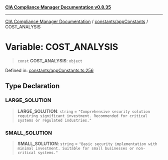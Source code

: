 [**CIA Compliance Manager Documentation v0.8.35**](../../../README.md)

***

[CIA Compliance Manager Documentation](../../../modules.md) / [constants/appConstants](../README.md) / COST\_ANALYSIS

# Variable: COST\_ANALYSIS

> `const` **COST\_ANALYSIS**: `object`

Defined in: [constants/appConstants.ts:256](https://github.com/Hack23/cia-compliance-manager/blob/b297770fc62abf558e2711cd029bbbe74e6c5cfb/src/constants/appConstants.ts#L256)

## Type Declaration

### LARGE\_SOLUTION

> **LARGE\_SOLUTION**: `string` = `"Comprehensive security solution requiring significant investment. Recommended for critical systems or regulated industries."`

### SMALL\_SOLUTION

> **SMALL\_SOLUTION**: `string` = `"Basic security implementation with minimal investment. Suitable for small businesses or non-critical systems."`
